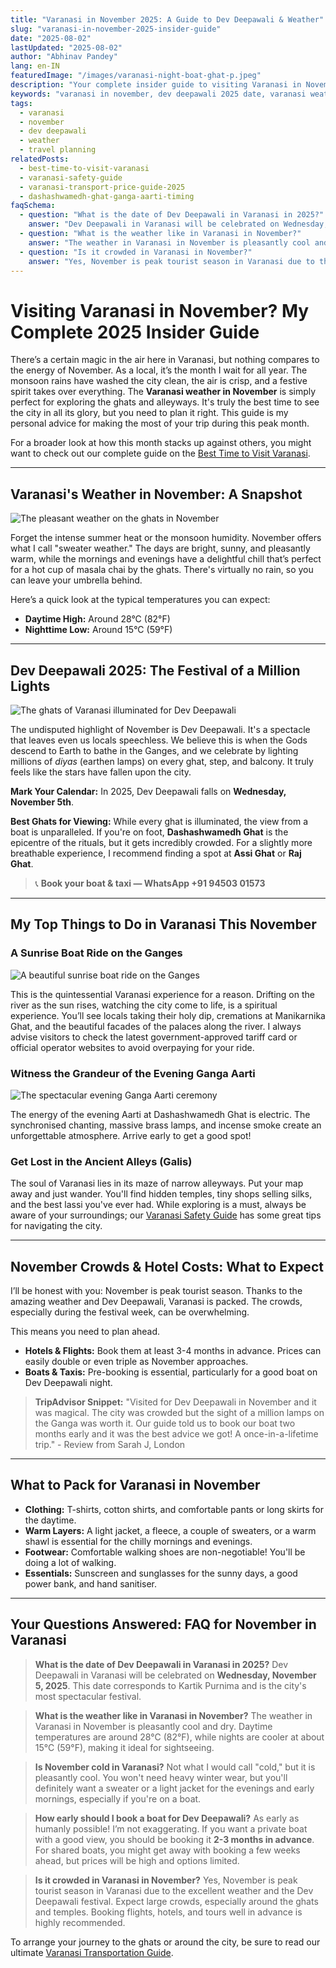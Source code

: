 ```yaml
---
title: "Varanasi in November 2025: A Guide to Dev Deepawali & Weather"
slug: "varanasi-in-november-2025-insider-guide"
date: "2025-08-02"
lastUpdated: "2025-08-02"
author: "Abhinav Pandey"
lang: en-IN
featuredImage: "/images/varanasi-night-boat-ghat-p.jpeg"
description: "Your complete insider guide to visiting Varanasi in November 2025. Get the correct Dev Deepawali date, weather info, packing tips, and what to expect."
keywords: "varanasi in november, dev deepawali 2025 date, varanasi weather november, kartik purnima varanasi, visiting varanasi in november, varanasi travel guide"
tags:
  - varanasi
  - november
  - dev deepawali
  - weather
  - travel planning
relatedPosts:
  - best-time-to-visit-varanasi
  - varanasi-safety-guide
  - varanasi-transport-price-guide-2025
  - dashashwamedh-ghat-ganga-aarti-timing
faqSchema:
  - question: "What is the date of Dev Deepawali in Varanasi in 2025?"
    answer: "Dev Deepawali in Varanasi will be celebrated on Wednesday, November 5, 2025. This date corresponds to Kartik Purnima and is the city's most spectacular festival."
  - question: "What is the weather like in Varanasi in November?"
    answer: "The weather in Varanasi in November is pleasantly cool and dry. Daytime temperatures are around 28°C (82°F), while nights are cooler at about 15°C (59°F), making it ideal for sightseeing."
  - question: "Is it crowded in Varanasi in November?"
    answer: "Yes, November is peak tourist season in Varanasi due to the excellent weather and the Dev Deepawali festival. Expect large crowds, especially around the ghats and temples. Booking flights, hotels, and tours well in advance is highly recommended."
---
```


# Visiting Varanasi in November? My Complete 2025 Insider Guide

There’s a certain magic in the air here in Varanasi, but nothing compares to the energy of November. As a local, it’s the month I wait for all year. The monsoon rains have washed the city clean, the air is crisp, and a festive spirit takes over everything. The **Varanasi weather in November** is simply perfect for exploring the ghats and alleyways. It's truly the best time to see the city in all its glory, but you need to plan it right. This guide is my personal advice for making the most of your trip during this peak month.

For a broader look at how this month stacks up against others, you might want to check out our complete guide on the [Best Time to Visit Varanasi](/en/best-time-to-visit-varanasi).

---

## Varanasi's Weather in November: A Snapshot

![The pleasant weather on the ghats in November](/images/varanasi-ghats-overview.jpeg "Pleasant weather on the ghats in November")

Forget the intense summer heat or the monsoon humidity. November offers what I call "sweater weather." The days are bright, sunny, and pleasantly warm, while the mornings and evenings have a delightful chill that’s perfect for a hot cup of masala chai by the ghats. There's virtually no rain, so you can leave your umbrella behind.

Here’s a quick look at the typical temperatures you can expect:

*   **Daytime High:** Around 28°C (82°F)
*   **Nighttime Low:** Around 15°C (59°F)

---

## Dev Deepawali 2025: The Festival of a Million Lights

![The ghats of Varanasi illuminated for Dev Deepawali](/images/varanasi-ghat-boat-eve-p.jpeg "Ghats illuminated for Dev Deepawali")

The undisputed highlight of November is Dev Deepawali. It's a spectacle that leaves even us locals speechless. We believe this is when the Gods descend to Earth to bathe in the Ganges, and we celebrate by lighting millions of *diyas* (earthen lamps) on every ghat, step, and balcony. It truly feels like the stars have fallen upon the city.

**Mark Your Calendar:** In 2025, Dev Deepawali falls on **Wednesday, November 5th**.

**Best Ghats for Viewing:** While every ghat is illuminated, the view from a boat is unparalleled. If you're on foot, **Dashashwamedh Ghat** is the epicentre of the rituals, but it gets incredibly crowded. For a slightly more breathable experience, I recommend finding a spot at **Assi Ghat** or **Raj Ghat**.

> 📞 **Book your boat & taxi — WhatsApp +91 94503 01573**

---

## My Top Things to Do in Varanasi This November

### A Sunrise Boat Ride on the Ganges
![A beautiful sunrise boat ride on the Ganges](/images/varanasi-river-sunrise-boat-p.jpeg "Sunrise boat ride on the Ganges")

This is the quintessential Varanasi experience for a reason. Drifting on the river as the sun rises, watching the city come to life, is a spiritual experience. You’ll see locals taking their holy dip, cremations at Manikarnika Ghat, and the beautiful facades of the palaces along the river. I always advise visitors to check the latest government-approved tariff card or official operator websites to avoid overpaying for your ride.

### Witness the Grandeur of the Evening Ganga Aarti
![The spectacular evening Ganga Aarti ceremony](/images/ganga-aarti.jpeg "Evening Ganga Aarti ceremony")

The energy of the evening Aarti at Dashashwamedh Ghat is electric. The synchronised chanting, massive brass lamps, and incense smoke create an unforgettable atmosphere. Arrive early to get a good spot!

### Get Lost in the Ancient Alleys (Galis)
The soul of Varanasi lies in its maze of narrow alleyways. Put your map away and just wander. You'll find hidden temples, tiny shops selling silks, and the best lassi you've ever had. While exploring is a must, always be aware of your surroundings; our [Varanasi Safety Guide](/en/varanasi-safety-guide) has some great tips for navigating the city.

---

## November Crowds & Hotel Costs: What to Expect

I’ll be honest with you: November is peak tourist season. Thanks to the amazing weather and Dev Deepawali, Varanasi is packed. The crowds, especially during the festival week, can be overwhelming.

This means you need to plan ahead.

*   **Hotels & Flights:** Book them at least 3-4 months in advance. Prices can easily double or even triple as November approaches.
*   **Boats & Taxis:** Pre-booking is essential, particularly for a good boat on Dev Deepawali night.

> **TripAdvisor Snippet:**
> "Visited for Dev Deepawali in November and it was magical. The city was crowded but the sight of a million lamps on the Ganga was worth it. Our guide told us to book our boat two months early and it was the best advice we got! A once-in-a-lifetime trip." - Review from Sarah J, London

---

## What to Pack for Varanasi in November

*   **Clothing:** T-shirts, cotton shirts, and comfortable pants or long skirts for the daytime.
*   **Warm Layers:** A light jacket, a fleece, a couple of sweaters, or a warm shawl is essential for the chilly mornings and evenings.
*   **Footwear:** Comfortable walking shoes are non-negotiable! You'll be doing a lot of walking.
*   **Essentials:** Sunscreen and sunglasses for the sunny days, a good power bank, and hand sanitiser.

---

## Your Questions Answered: FAQ for November in Varanasi

> **What is the date of Dev Deepawali in Varanasi in 2025?**
> Dev Deepawali in Varanasi will be celebrated on **Wednesday, November 5, 2025**. This date corresponds to Kartik Purnima and is the city's most spectacular festival.

> **What is the weather like in Varanasi in November?**
> The weather in Varanasi in November is pleasantly cool and dry. Daytime temperatures are around 28°C (82°F), while nights are cooler at about 15°C (59°F), making it ideal for sightseeing.

> **Is November cold in Varanasi?**
> Not what I would call "cold," but it is pleasantly cool. You won't need heavy winter wear, but you'll definitely want a sweater or a light jacket for the evenings and early mornings, especially if you're on a boat.

> **How early should I book a boat for Dev Deepawali?**
> As early as humanly possible! I’m not exaggerating. If you want a private boat with a good view, you should be booking it **2-3 months in advance**. For shared boats, you might get away with booking a few weeks ahead, but prices will be high and options limited.

> **Is it crowded in Varanasi in November?**
> Yes, November is peak tourist season in Varanasi due to the excellent weather and the Dev Deepawali festival. Expect large crowds, especially around the ghats and temples. Booking flights, hotels, and tours well in advance is highly recommended.

To arrange your journey to the ghats or around the city, be sure to read our ultimate [Varanasi Transportation Guide](/en/varanasi-transport-price-guide-2025).
